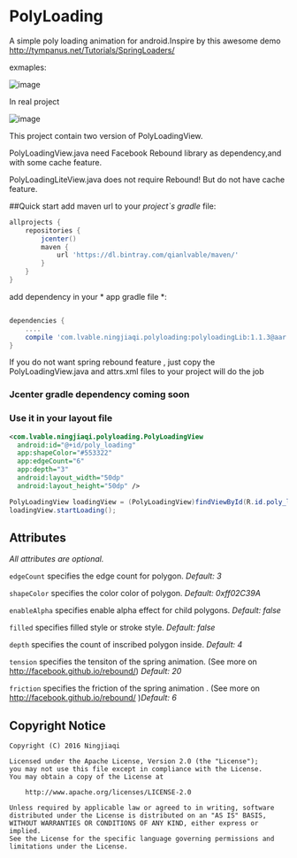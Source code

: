 # PolyLoading
A simple poly loading animation for android.Inspire by this awesome demo http://tympanus.net/Tutorials/SpringLoaders/

exmaples:

![image](https://github.com/qianlvable/PolyLoading/blob/framebuffer/all_ploy.gif)

In real project

![image](https://github.com/qianlvable/PolyLoading/blob/framebuffer/loading_Rx.gif)

This project contain two version of PolyLoadingView.

PolyLoadingView.java need Facebook Rebound library as dependency,and with some cache feature.

PolyLoadingLiteView.java does not require Rebound! But do not have cache feature.

##Quick start
add maven url to your *project`s gradle* file:
```gradle
allprojects {
    repositories {
        jcenter()
        maven {
            url 'https://dl.bintray.com/qianlvable/maven/'
        }
    }
}
```
add dependency in your * app gradle file *:
```gradle

dependencies {
    ....
    compile 'com.lvable.ningjiaqi.polyloading:polyloadingLib:1.1.3@aar'
}

```

If you do not want spring rebound feature , just copy the PolyLoadingView.java and attrs.xml files to your project will do the job
### Jcenter gradle dependency coming soon

### Use it in your layout file ###
```xml
<com.lvable.ningjiaqi.polyloading.PolyLoadingView
  android:id="@+id/poly_loading"
  app:shapeColor="#553322"
  app:edgeCount="6"
  app:depth="3"
  android:layout_width="50dp"
  android:layout_height="50dp" />
```

```Java
PolyLoadingView loadingView = (PolyLoadingView)findViewById(R.id.poly_loading);
loadingView.startLoading();
```

## Attributes ##

*All attributes are optional.*

`edgeCount` specifies the edge count for polygon. *Default: 3*

`shapeColor` specifies the color color of polygon. *Default: 0xff02C39A*

`enableAlpha` specifies enable alpha effect for child polygons. *Default: false*

`filled` specifies filled style or stroke style. *Default: false*

`depth` specifies the count of inscribed polygon inside. *Default: 4*

`tension` specifies the tensiton of the spring animation. (See more on http://facebook.github.io/rebound/) *Default: 20*

`friction` specifies the friction of the spring animation . (See more on http://facebook.github.io/rebound/ )*Default: 6*

## Copyright Notice ##
``` 
Copyright (C) 2016 Ningjiaqi

Licensed under the Apache License, Version 2.0 (the "License");
you may not use this file except in compliance with the License.
You may obtain a copy of the License at

    http://www.apache.org/licenses/LICENSE-2.0

Unless required by applicable law or agreed to in writing, software
distributed under the License is distributed on an "AS IS" BASIS,
WITHOUT WARRANTIES OR CONDITIONS OF ANY KIND, either express or implied.
See the License for the specific language governing permissions and
limitations under the License.
 ```
